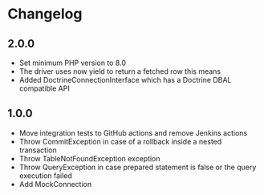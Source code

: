 # Changelog

## 2.0.0

* Set minimum PHP version to 8.0
* The driver uses now yield to return a fetched row this means
* Added DoctrineConnectionInterface which has a Doctrine DBAL compatible API

## 1.0.0

* Move integration tests to GitHub actions and remove Jenkins actions
* Throw CommitException in case of a rollback inside a nested transaction
* Throw TableNotFoundException exception
* Throw QueryException in case prepared statement is false or the query execution failed
* Add MockConnection
